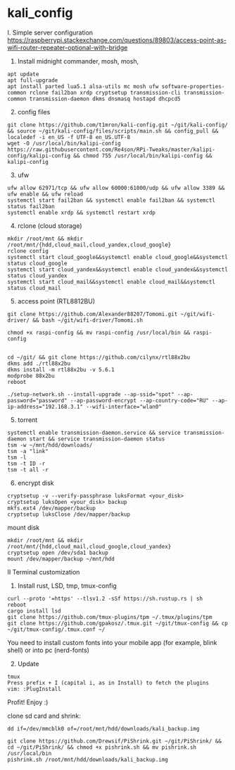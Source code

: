 # kali_config

I. Simple server configuration 
https://raspberrypi.stackexchange.com/questions/89803/access-point-as-wifi-router-repeater-optional-with-bridge
1. Install midnight commander, mosh, mosh, 
```
apt update
apt full-upgrade
apt install parted lua5.1 alsa-utils mc mosh ufw software-properties-common rclone fail2ban xrdp cryptsetup transmission-cli transmission-common transmission-daemon dkms dnsmasq hostapd dhcpcd5 
```
2. config files
```
git clone https://github.com/t1mron/kali-config.git ~/git/kali-config/ && source ~/git/kali-config/files/scripts/main.sh && config_pull && localedef -i en_US -f UTF-8 en_US.UTF-8
wget -O /usr/local/bin/kalipi-config https://raw.githubusercontent.com/Re4son/RPi-Tweaks/master/kalipi-config/kalipi-config && chmod 755 /usr/local/bin/kalipi-config && kalipi-config
```
3. ufw
```
ufw allow 62971/tcp && ufw allow 60000:61000/udp && ufw allow 3389 && ufw enable && ufw reload
systemctl start fail2ban && systemctl enable fail2ban && systemctl status fail2ban
systemctl enable xrdp && systemctl restart xrdp
```
4. rclone (cloud storage)
```
mkdir /root/mnt && mkdir /root/mnt/{hdd,cloud_mail,cloud_yandex,cloud_google}
rclone config
systemctl start cloud_google&&systemctl enable cloud_google&&systemctl status cloud_google
systemctl start cloud_yandex&&systemctl enable cloud_yandex&&systemctl status cloud_yandex
systemctl start cloud_mail&&systemctl enable cloud_mail&&systemctl status cloud_mail
```
5. access point (RTL8812BU)
```
git clone https://github.com/Alexander88207/Tomomi.git ~/git/wifi-driver/ && bash ~/git/wifi-driver/Tomomi.sh

chmod +x raspi-config && mv raspi-config /usr/local/bin && raspi-config


cd ~/git/ && git clone https://github.com/cilynx/rtl88x2bu
dkms add ./rtl88x2bu
dkms install -m rtl88x2bu -v 5.6.1
modprobe 88x2bu
reboot

./setup-network.sh --install-upgrade --ap-ssid="spot" --ap-password="password" --ap-password-encrypt --ap-country-code="RU" --ap-ip-address="192.168.3.1" --wifi-interface="wlan0"
```
5. torrent
```
systemctl enable transmission-daemon.service && service transmission-daemon start && service transmission-daemon status
tsm -w ~/mnt/hdd/downloads/
tsm -a "link"
tsm -l
tsm -t ID -r
tsm -t all -r
```
6. encrypt disk
```
cryptsetup -v --verify-passphrase luksFormat <your_disk>
cryptsetup luksOpen <your_disk> backup
mkfs.ext4 /dev/mapper/backup
cryptsetup luksClose /dev/mapper/backup
```
mount disk
```
mkdir /root/mnt && mkdir /root/mnt/{hdd,cloud_mail,cloud_google,cloud_yandex}
cryptsetup open /dev/sda1 backup
mount /dev/mapper/backup ~/mnt/hdd
```

II Terminal customization

1. Install rust, LSD, tmp, tmux-config
```
curl --proto '=https' --tlsv1.2 -sSf https://sh.rustup.rs | sh
reboot
cargo install lsd
git clone https://github.com/tmux-plugins/tpm ~/.tmux/plugins/tpm
git clone https://github.com/gpakosz/.tmux.git ~/git/tmux-config && cp ~/git/tmux-config/.tmux.conf ~/
```
You need to install custom fonts into your mobile app (for example, blink shell) or into pc (nerd-fonts)<br/>

2. Update
```
tmux
Press prefix + I (capital i, as in Install) to fetch the plugins
vim: :PlugInstall
```
Profit! Enjoy :)

clone sd card and shrink:
```
dd if=/dev/mmcblk0 of=/root/mnt/hdd/downloads/kali_backup.img

git clone https://github.com/Drewsif/PiShrink.git ~/git/PiShrink/ && cd ~/git/PiShrink/ && chmod +x pishrink.sh && mv pishrink.sh /usr/local/bin
pishrink.sh /root/mnt/hdd/downloads/kali_backup.img
```




